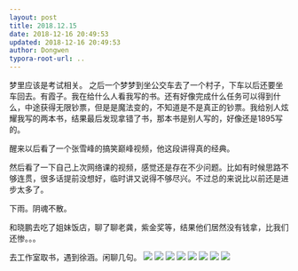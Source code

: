 ```yaml
---
layout: post
title: 2018.12.15
date: 2018-12-16 20:49:53
updated: 2018-12-16 20:49:53
author: Dongwen
typora-root-url: ..
---
```




梦里应该是考试相关。
之后一个梦梦到坐公交车去了一个村子，下车以后还要坐车回去。有霞子。我在给什么人看我写的书。还有好像完成什么任务可以得到什么，中途获得无限钞票，但是是魔法变的，不知道是不是真正的钞票。我给别人炫耀我写的两本书，结果最后发现拿错了书，那本书是别人写的，好像还是1895写的。

醒来以后看了一个张雪峰的搞笑巅峰视频，他这段讲得真的经典。

然后看了一下自己上次网络课的视频，感觉还是存在不少问题。比如有时候思路不够连贯，很多话提前没想好，临时讲又说得不够尽兴。不过总的来说比以前还是进步太多了。

下雨。阴魂不散。

和晓鹏去吃了姐妹饭店，聊了聊老龚，紫金奖等，结果他们居然没有钱拿，比我们还惨。。。

去工作室取书，遇到徐涵。闲聊几句。
        ![](/img/in-post/x56576607.jpg)
![](/img/in-post/x56576604.jpg)
![](/img/in-post/x56576605.jpg)
![](/img/in-post/x56576598.jpg)
![](/img/in-post/x56576600.jpg)
![](/img/in-post/x56576595.jpg)
![](/img/in-post/x56576596.jpg)
![](/img/in-post/x56576603.jpg)
